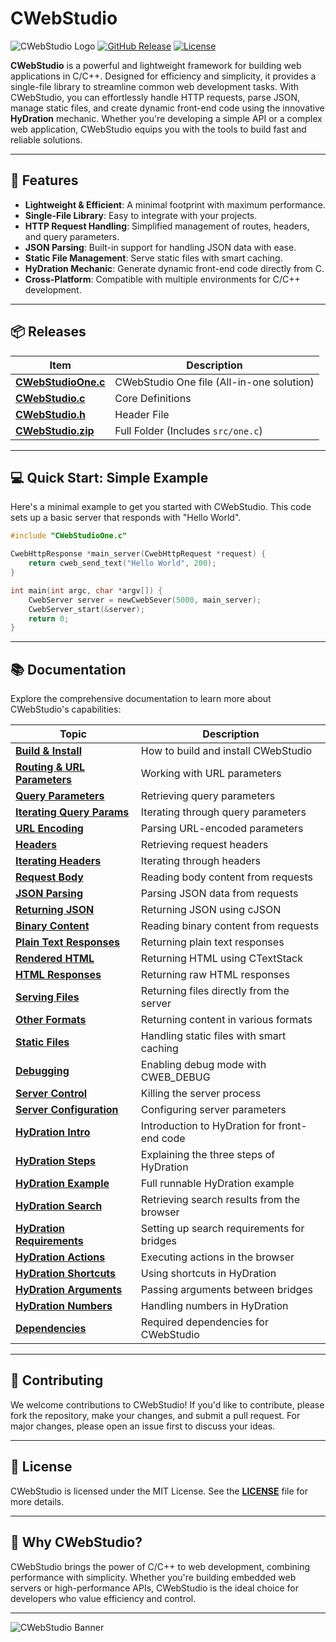 # CWebStudio

![CWebStudio Logo](https://img.shields.io/badge/CWebStudio-4.0.0-blue?style=for-the-badge&logo=c)
[![GitHub Release](https://img.shields.io/github/release/OUIsolutions/CWebStudio.svg?style=for-the-badge)](https://github.com/OUIsolutions/CWebStudio/releases)
[![License](https://img.shields.io/badge/License-MIT-green.svg?style=for-the-badge)](https://github.com/OUIsolutions/CWebStudio/blob/main/LICENSE)

**CWebStudio** is a powerful and lightweight framework for building web applications in C/C++. Designed for efficiency and simplicity, it provides a single-file library to streamline common web development tasks. With CWebStudio, you can effortlessly handle HTTP requests, parse JSON, manage static files, and create dynamic front-end code using the innovative **HyDration** mechanic. Whether you're developing a simple API or a complex web application, CWebStudio equips you with the tools to build fast and reliable solutions.

---

## 🚀 Features

- **Lightweight & Efficient**: A minimal footprint with maximum performance.
- **Single-File Library**: Easy to integrate with your projects.
- **HTTP Request Handling**: Simplified management of routes, headers, and query parameters.
- **JSON Parsing**: Built-in support for handling JSON data with ease.
- **Static File Management**: Serve static files with smart caching.
- **HyDration Mechanic**: Generate dynamic front-end code directly from C.
- **Cross-Platform**: Compatible with multiple environments for C/C++ development.

---

## 📦 Releases

| Item | Description |
|------|-------------|
| **[CWebStudioOne.c](https://github.com/OUIsolutions/CWebStudio/releases/download/4.0.0/CWebStudioOne.c)** | CWebStudio One file (All-in-one solution) |
| **[CWebStudio.c](https://github.com/OUIsolutions/CWebStudio/releases/download/4.0.0/CWebStudio.c)** | Core Definitions |
| **[CWebStudio.h](https://github.com/OUIsolutions/CWebStudio/releases/download/4.0.0/CWebStudio.h)** | Header File |
| **[CWebStudio.zip](https://github.com/OUIsolutions/CWebStudio/releases/download/4.0.0/CWebStudio.zip)** | Full Folder (Includes `src/one.c`) |

---

## 💻 Quick Start: Simple Example

Here's a minimal example to get you started with CWebStudio. This code sets up a basic server that responds with "Hello World".

```c
#include "CWebStudioOne.c"

CwebHttpResponse *main_server(CwebHttpRequest *request) {
    return cweb_send_text("Hello World", 200);
}

int main(int argc, char *argv[]) {
    CwebServer server = newCwebSever(5000, main_server);
    CwebServer_start(&server);
    return 0;
}
```

---

## 📚 Documentation

Explore the comprehensive documentation to learn more about CWebStudio's capabilities:

| Topic | Description |
|-------|-------------|
| **[Build & Install](docs/build_and_install.md)** | How to build and install CWebStudio |
| **[Routing & URL Parameters](docs/route_method.md)** | Working with URL parameters |
| **[Query Parameters](docs/getting_query_param.md)** | Retrieving query parameters |
| **[Iterating Query Params](docs/iterating_query_params.md)** | Iterating through query parameters |
| **[URL Encoding](docs/url_encode_params.md)** | Parsing URL-encoded parameters |
| **[Headers](docs/getting_headers.md)** | Retrieving request headers |
| **[Iterating Headers](docs/iterating_headers.md)** | Iterating through headers |
| **[Request Body](docs/reading_body_content.md)** | Reading body content from requests |
| **[JSON Parsing](docs/parsing_json.md)** | Parsing JSON data from requests |
| **[Returning JSON](docs/returning_json_from_cjson.md)** | Returning JSON using cJSON |
| **[Binary Content](docs/reading_binary_content.md)** | Reading binary content from requests |
| **[Plain Text Responses](docs/returning_values_plain_text.md)** | Returning plain text responses |
| **[Rendered HTML](docs/returning_values_rendered_html.md)** | Returning HTML using CTextStack |
| **[HTML Responses](docs/returning_values_html.md)** | Returning raw HTML responses |
| **[Serving Files](docs/returning_values_files.md)** | Returning files directly from the server |
| **[Other Formats](docs/returning_values_other_formats.md)** | Returning content in various formats |
| **[Static Files](docs/static_files.md)** | Handling static files with smart caching |
| **[Debugging](docs/cweb_debug_flag.md)** | Enabling debug mode with CWEB_DEBUG |
| **[Server Control](docs/killing_the_server.md)** | Killing the server process |
| **[Server Configuration](docs/configuring_the_server.md)** | Configuring server parameters |
| **[HyDration Intro](docs/hydration.md)** | Introduction to HyDration for front-end code |
| **[HyDration Steps](docs/hydration_explanation.md)** | Explaining the three steps of HyDration |
| **[HyDration Example](docs/hydration_full_runnable_example.md)** | Full runnable HyDration example |
| **[HyDration Search](docs/hydration_search_result.md)** | Retrieving search results from the browser |
| **[HyDration Requirements](docs/hydration_search_requirements.md)** | Setting up search requirements for bridges |
| **[HyDration Actions](docs/hydration_actions.md)** | Executing actions in the browser |
| **[HyDration Shortcuts](docs/hydration_shortcuts.md)** | Using shortcuts in HyDration |
| **[HyDration Arguments](docs/hydration_handling_args.md)** | Passing arguments between bridges |
| **[HyDration Numbers](docs/hydration_handling_numbers.md)** | Handling numbers in HyDration |
| **[Dependencies](docs/dependencies.md)** | Required dependencies for CWebStudio |

---


## 🤝 Contributing

We welcome contributions to CWebStudio! If you'd like to contribute, please fork the repository, make your changes, and submit a pull request. For major changes, please open an issue first to discuss your ideas.

---

## 📜 License

CWebStudio is licensed under the MIT License. See the **[LICENSE](https://github.com/OUIsolutions/CWebStudio/blob/main/LICENSE)** file for more details.

---

## 🌟 Why CWebStudio?

CWebStudio brings the power of C/C++ to web development, combining performance with simplicity. Whether you're building embedded web servers or high-performance APIs, CWebStudio is the ideal choice for developers who value efficiency and control.

---

![CWebStudio Banner](https://via.placeholder.com/1200x200?text=CWebStudio+-+Web+Development+in+C/C%2B%2B)
